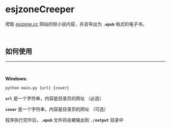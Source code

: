 # **esjzoneCreeper**
爬取 [esjzone.cc](https://www.esjzone.cc/) 网站的轻小说内容，并且导出为 **`.epub`** 格式的电子书。

<br>

## 如何使用
***
<br>

**Windows:**
```python
python main.py {url} {cover}
```
**`url`** 是一个字符串，内容是目录页的网址 （必选）

**`cover`** 是一个字符串，内容是目录页的网址 （可选）

程序执行完毕后，**`.epub`** 文件将会被输出到 **`./output`** 目录中